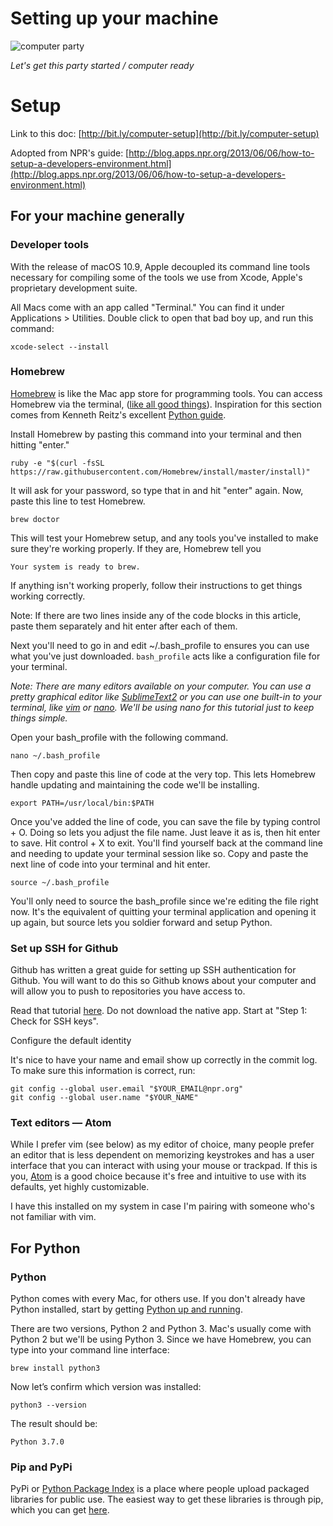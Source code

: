 
# Setting up your machine


![computer party](https://media.giphy.com/media/5yLgoccfChz3fX9oHaU/giphy.gif)

_Let's get this party started / computer ready_


# Setup

Link to this doc: [http://bit.ly/computer-setup](http://bit.ly/computer-setup)

Adopted from NPR's guide: [http://blog.apps.npr.org/2013/06/06/how-to-setup-a-developers-environment.html](http://blog.apps.npr.org/2013/06/06/how-to-setup-a-developers-environment.html)


## For your machine generally


### Developer tools

With the release of macOS 10.9, Apple decoupled its command line tools necessary for compiling some of the tools we use from Xcode, Apple's proprietary development suite.

All Macs come with an app called "Terminal." You can find it under Applications > Utilities. Double click to open that bad boy up, and run this command:


```
xcode-select --install
```



### Homebrew

[Homebrew](http://brew.sh/) is like the Mac app store for programming tools. You can access Homebrew via the terminal, ([like all good things](http://www.amazon.com/Beginning-was-Command-Line-Neal-Stephenson/dp/0380815931)). Inspiration for this section comes from Kenneth Reitz's excellent [Python guide](http://docs.python-guide.org/en/latest/starting/install/osx/).

Install Homebrew by pasting this command into your terminal and then hitting "enter."

```
ruby -e "$(curl -fsSL https://raw.githubusercontent.com/Homebrew/install/master/install)"
```


It will ask for your password, so type that in and hit "enter" again. Now, paste this line to test Homebrew.

```
brew doctor
```


This will test your Homebrew setup, and any tools you've installed to make sure they're working properly. If they are, Homebrew tell you

```
Your system is ready to brew.
```


If anything isn't working properly, follow their instructions to get things working correctly.

Note: If there are two lines inside any of the code blocks in this article, paste them separately and hit enter after each of them.

Next you'll need to go in and edit ~/.bash_profile to ensures you can use what you've just downloaded. `bash_profile` acts like a configuration file for your terminal.

_Note: There are many editors available on your computer. You can use a pretty graphical editor like [SublimeText2](http://c758482.r82.cf2.rackcdn.com/Sublime%20Text%202.0.1.dmg) or you can use one built-in to your terminal, like [vim](http://www.vim.org/docs.php) or [nano](http://www.nano-editor.org/dist/v2.2/nano.html). We'll be using nano for this tutorial just to keep things simple._

Open your bash_profile with the following command.

```
nano ~/.bash_profile
```


Then copy and paste this line of code at the very top. This lets Homebrew handle updating and maintaining the code we'll be installing.

```
export PATH=/usr/local/bin:$PATH
```


Once you've added the line of code, you can save the file by typing control + O. Doing so lets you adjust the file name. Just leave it as is, then hit enter to save. Hit control + X to exit. You'll find yourself back at the command line and needing to update your terminal session like so. Copy and paste the next line of code into your terminal and hit enter.

```
source ~/.bash_profile
```


You'll only need to source the bash_profile since we're editing the file right now. It's the equivalent of quitting your terminal application and opening it up again, but source lets you soldier forward and setup Python.


### Set up SSH for Github

Github has written a great guide for setting up SSH authentication for Github. You will want to do this so Github knows about your computer and will allow you to push to repositories you have access to.

Read that tutorial [here](https://help.github.com/articles/generating-ssh-keys). Do not download the native app. Start at "Step 1: Check for SSH keys".

Configure the default identity

It's nice to have your name and email show up correctly in the commit log. To make sure this information is correct, run:


```
git config --global user.email "$YOUR_EMAIL@npr.org"
git config --global user.name "$YOUR_NAME"
```



### Text editors — Atom

While I prefer vim (see below) as my editor of choice, many people prefer an editor that is less dependent on memorizing keystrokes and has a user interface that you can interact with using your mouse or trackpad. If this is you, [Atom](https://atom.io/) is a good choice because it's free and intuitive to use with its defaults, yet highly customizable.

I have this installed on my system in case I'm pairing with someone who's not familiar with vim.


## For Python


### Python

Python comes with every Mac, for others use. If you don't already have Python installed, start by getting [Python up and running](http://docs.python-guide.org/en/latest/starting/installation/).

There are two versions, Python 2 and Python 3. Mac's usually come with Python 2 but we'll be using Python 3. Since we have Homebrew, you can type into your command line interface:
```
brew install python3
```

Now let’s confirm which version was installed:
```
python3 --version
```
The result should be:
```
Python 3.7.0
```



### Pip and PyPi

PyPi or [Python Package Index](https://pypi.python.org/pypi) is a place where people upload packaged libraries for public use. The easiest way to get these libraries is through pip, which you can get [here](https://pip.pypa.io/en/stable/installing/).


<!-- GD2md-html version 1.0β11 -->
